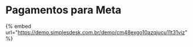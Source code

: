# Pagamentos para Meta



{% embed url="https://demo.simplesdesk.com.br/demo/cm48exgo10azqjucu11t31viz" %}
